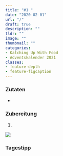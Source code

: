 ```yaml
---
title: "#1 "
date: "2020-02-01"
url: "/"
draft: true
description: ""
tldr: ""
image: ""
thumbnail: ""
categories:
- Katching Up With Food
- Adventskalender 2021
classes: 
- feature-depth
- feature-figcaption
---
```



<!--more-->

### Zutaten

- 


### Zubereitung

1. 

![](/img/advent2021/quinoapaprika.jpg)

### Tagestipp
